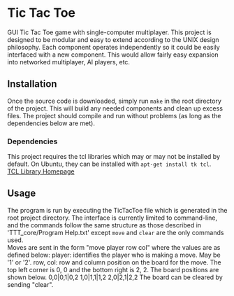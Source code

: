 # Tic Tac Toe
GUI Tic Tac Toe game with single-computer multiplayer.  This project is designed to be modular and easy to extend according to the UNIX design philosophy.  Each component operates independently so it could be easily interfaced with a new component.  This would allow fairly easy expansion into networked multiplayer, AI players, etc.

## Installation
Once the source code is downloaded, simply run `make` in the root directory of the project.  This will build any needed components and clean up excess files.  The project should compile and run without problems (as long as the dependencies below are met).
### Dependencies
This project requires the tcl libraries which may or may not be installed by default.  On Ubuntu, they can be installed with `apt-get install tk tcl`.  
[TCL Library Homepage](http://www.tcl.tk/)

## Usage
The program is run by executing the TicTacToe file which is generated in the root project directory.  The interface is currently limited to command-line, and the commands follow the same structure as those described in 'TTT_core/Program Help.txt' except `move` and `clear` are the only commands used.  
	Moves are sent in the form "move player row col" where the values are as defined below:
	player: identifies the player who is making a move.  May be '1' or '2'.
	row, col: row and column position on the board for the move.  The top left corner is 0, 0 and the bottom right is 2, 2.  The board positions are shown below.
		0,0|0,1|0,2
		1,0|1,1|1,2
		2,0|2,1|2,2
	The board can be cleared by sending "clear".
